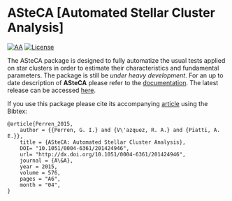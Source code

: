 
# ASteCA [Automated Stellar Cluster Analysis]
[![AA](https://img.shields.io/badge/A%26A-576--A6,%202015-yellowgreen.svg)][1]
[![License](https://img.shields.io/badge/license-GPLv3-red.svg)][2]

The ASteCA package is designed to fully automatize the usual tests
applied on star clusters in order to estimate their characteristics and
fundamental parameters. The package is still be *under heavy development*.
For an up to date description of **ASteCA** please refer to the
[documentation][3]. The latest release can be accessed [here][4].

If you use this package please cite its accompanying [article][1] using the
Bibtex:

````
@article{Perren_2015,
    author = {{Perren, G. I.} and {V\'azquez, R. A.} and {Piatti, A. E.}},
    title = {ASteCA: Automated Stellar Cluster Analysis},
    DOI= "10.1051/0004-6361/201424946",
    url= "http://dx.doi.org/10.1051/0004-6361/201424946",
    journal = {A\&A},
    year = 2015,
    volume = 576,
    pages = "A6",
    month = "04",
}
````

[1]: http://www.aanda.org/articles/aa/abs/2015/04/aa24946-14/aa24946-14.html
[2]: http://www.gnu.org/licenses/gpl-3.0.en.html
[3]: http://asteca.github.io
[4]: https://github.com/asteca/asteca/releases/latest


